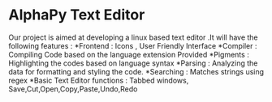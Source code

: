 AlphaPy Text Editor
====================
Our project is aimed at developing a linux based text editor .It will have the following features :
*Frontend : Icons , User Friendly Interface
*Compiler : Compiling Code based on the language extension Provided
*Pigments : Highlighting the codes based on language syntax
*Parsing : Analyzing the data for formatting and styling the code.
*Searching : Matches strings using regex
*Basic Text Editor functions : Tabbed windows, Save,Cut,Open,Copy,Paste,Undo,Redo
